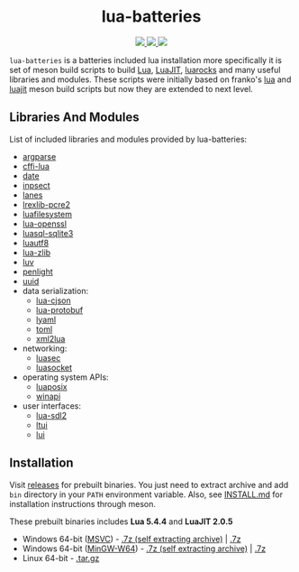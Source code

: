 <h1 align="center">lua-batteries</h1>

<p align="center">
  <a href="https://github.com/clitic/lua-batteries">
    <img src="https://img.shields.io/github/downloads/clitic/lua-batteries/total?style=flat-square">
  </a>
  <a href="https://github.com/clitic/lua-batteries/blob/main/LICENSE">
    <img src="https://img.shields.io/github/license/clitic/lua-batteries?style=flat-square">
  </a>
  <a href="https://github.com/clitic/lua-batteries">
    <img src="https://img.shields.io/github/repo-size/clitic/lua-batteries?logo=github&style=flat-square">
  </a>
</p>

`lua-batteries` is a batteries included lua installation more 
specifically it is set of meson build scripts to build [Lua](https://www.lua.org), [LuaJIT](https://luajit.org), [luarocks](https://github.com/luarocks/luarocks) and many useful libraries and modules. These scripts were initially based on franko's [lua](https://github.com/franko/lua) and [luajit](https://github.com/franko/luajit) meson build scripts but now they are extended to next level.

## Libraries And Modules

List of included libraries and modules provided by lua-batteries:

- [argparse](https://github.com/luarocks/argparse)
- [cffi-lua](https://github.com/q66/cffi-lua)
- [date](https://github.com/Tieske/date)
- [inpsect](https://github.com/kikito/inspect.lua)
- [lanes](https://github.com/LuaLanes/lanes)
- [lrexlib-pcre2](https://github.com/rrthomas/lrexlib)
- [luafilesystem](https://github.com/lunarmodules/luafilesystem)
- [lua-openssl](https://github.com/zhaozg/lua-openssl)
- [luasql-sqlite3](https://github.com/lunarmodules/luasql)
- [luautf8](https://github.com/starwing/luautf8)
- [lua-zlib](https://github.com/brimworks/lua-zlib)
- [luv](https://github.com/luvit/luv)
- [penlight](https://github.com/lunarmodules/Penlight)
- [uuid](https://github.com/Tieske/uuid)
- data serialization:
  - [lua-cjson](https://github.com/openresty/lua-cjson)
  - [lua-protobuf](https://github.com/starwing/lua-protobuf)
  - [lyaml](https://github.com/gvvaughan/lyaml)
  - [toml](https://github.com/LebJe/toml.lua)
  - [xml2lua](https://github.com/manoelcampos/xml2lua)
- networking:
  - [luasec](https://github.com/brunoos/luasec)
  - [luasocket](https://github.com/lunarmodules/luasocket)
- operating system APIs:
  - [luaposix](https://github.com/luaposix/luaposix)
  - [winapi](https://github.com/stevedonovan/winapi)
- user interfaces:
  - [lua-sdl2](https://github.com/Tangent128/luasdl2)
  - [ltui](https://github.com/tboox/ltui)
  - [lui](https://github.com/zhaozg/lui)

## Installation

Visit [releases](https://github.com/clitic/lua-batteries/releases) for prebuilt binaries. You just need to extract archive and add `bin` directory in your `PATH` environment variable. Also, see [INSTALL.md](https://github.com/clitic/lua-batteries/blob/main/INSTALL.md) for installation instructions through meson. 

These prebuilt binaries includes **Lua 5.4.4** and **LuaJIT 2.0.5**

- Windows 64-bit ([MSVC](https://visualstudio.microsoft.com)) - [.7z (self extracting archive)](https://github.com/clitic/lua-batteries/releases/download/v0.3.0/lua-batteries-v0.3.0-x86_64-pc-windows-msvc.exe) | [.7z](https://github.com/clitic/lua-batteries/releases/download/v0.3.0/lua-batteries-v0.3.0-x86_64-pc-windows-msvc.7z)
- Windows 64-bit ([MinGW-W64](https://github.com/brechtsanders/winlibs_mingw/releases/download/12.2.0-14.0.6-10.0.0-ucrt-r2/winlibs-x86_64-posix-seh-gcc-12.2.0-mingw-w64ucrt-10.0.0-r2.7z)) - [.7z (self extracting archive)](https://github.com/clitic/lua-batteries/releases/download/v0.3.0/lua-batteries-v0.3.0-x86_64-w64-mingw32.exe) | [.7z](https://github.com/clitic/lua-batteries/releases/download/v0.3.0/lua-batteries-v0.3.0-x86_64-w64-mingw32.7z)
- Linux 64-bit - [.tar.gz](https://github.com/clitic/lua-batteries/releases/download/v0.3.0/lua-batteries-v0.3.0-x86_64-unknown-linux-gnu.tar.gz)
